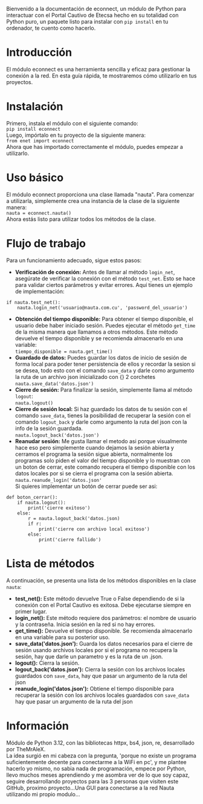 Bienvenido a la documentación de econnect, un módulo de Python para interactuar con el Portal Cautivo de Etecsa hecho en su totalidad con Python puro, un paquete listo para instalar con `pip install` en tu ordenador, te cuento como hacerlo.

# Introducción
El módulo econnect es una herramienta sencilla y eficaz para gestionar la conexión a la red. En esta guía rápida, te mostraremos cómo utilizarlo en tus proyectos.
# Instalación
Primero, instala el módulo con el siguiente comando:<br>
`pip install econnect`<br>
Luego, impórtalo en tu proyecto de la siguiente manera:<br>
`from enet import econnect`<br>
Ahora que has importado correctamente el módulo, puedes empezar a utilizarlo.
# Uso básico
El módulo econnect proporciona una clase llamada "nauta". Para comenzar a utilizarla, simplemente crea una instancia de la clase de la siguiente manera:<br>
`nauta = econnect.nauta()`<br>
Ahora estás listo para utilizar todos los métodos de la clase.
# Flujo de trabajo
Para un funcionamiento adecuado, sigue estos pasos:<br>
- **Verificación de conexión:** Antes de llamar al método `login_net`, asegúrate de verificar la conexión con el método `test_net`. Esto se hace para validar ciertos parámetros y evitar errores. Aquí tienes un ejemplo de implementación: <br>
```
if nauta.test_net():
    nauta.login_net('usuario@nauta.com.cu', 'password_del_usuario')
```
- **Obtención del tiempo disponible:** Para obtener el tiempo disponible, el usuario debe haber iniciado sesión. Puedes ejecutar el método `get_time` de la misma manera que llamamos a otros métodos. Este método devuelve el tiempo disponible y se recomienda almacenarlo en una variable:<br>
`tiempo_disponible = nauta.get_time()`
- **Guardado de datos:** Puedes guardar los datos de inicio de sesión de forma local para poder tener persistencia de ellos y recordar la sesion si se desea, todo esto con el comando `save_data` y darle como argumento la ruta de un archivo json inicializado con {} 2 corchetes<br>`nauta.save_data('datos.json')`
- **Cierre de sesión:** Para finalizar la sesión, simplemente llama al método `logout`:<br>
`nauta.logout()`
- **Cierre de sesión local:** Si haz guardado los datos de tu sesión con el comando `save_data`, tienes la posibilidad de recuperar la sesión con el comando `logout_back` y darle como argumento la ruta del json con la info de la sesión guardada.<br>`nauta.logout_back('datos.json')`
- **Reanudar sesión:** Me gusta llamar el metodo asi porque visualmente hace eso pero simplemente cuando dejamos la sesión abierta y cerramos el programa la sesión sigue abierta, normalmente los programas solo piden el valor del tiempo disponible y lo muestran con un boton de cerrar, este comando recupera el tiempo disponible con los datos locales por si se cierra el programa con la sesión abierta.<br>`nauta.reanude_login('datos.json'`<br>Si quieres implementar un botón de cerrar puede ser asi:<br>
```
def boton_cerrar():
    if nauta.logout():
        print('cierre exitoso')
    else:
        r = nauta.logout_back('datos.json)
        if r:
            print('cierre con archivo local exitoso')
        else:
            print('cierre fallido')
```
# Lista de métodos
A continuación, se presenta una lista de los métodos disponibles en la clase `nauta`:
- **test_net():** Este método devuelve True o False dependiendo de si la conexión con el Portal Cautivo es exitosa. Debe ejecutarse siempre en primer lugar.
- **login_net():** Este método requiere dos parámetros: el nombre de usuario y la contraseña. Inicia sesión en la red si no hay errores.
- **get_time():** Devuelve el tiempo disponible. Se recomienda almacenarlo en una variable para su posterior uso.
- **save_data('datos.json'):** Guarda los datos necesarios para el cierre de sesión usando archivos locales por si el programa no recupera la sesión, hay que darle un parametro y es la ruta de un .json.
- **logout():** Cierra la sesión.
- **logout_back('datos.json'):** Cierra la sesión con los archivos locales guardados con `save_data`, hay que pasar un argumento de la ruta del json
- **reanude_login('datos.json'):** Obtiene el tiempo disponible para recuperar la sesión con los archivos locales guardados con `save_data` hay que pasar un argumento de la ruta del json

# Información
Módulo de Python 3.12, con las bibliotecas httpx, bs4, json, re, desarrollado por TheMrAleX.<br>La idea surgió en mi cabeza con la pregunta, 'porque no existe un programa suficientemente decente para conectarme a la WiFi en pc', y me plantee hacerlo yo mismo, no sabia nada de programación, empece por Python, llevo muchos meses aprendiendo y me asombra ver de lo que soy capaz, seguire desarrollando proyectos para las 3 personas que visiten este GitHub, proximo proyecto...Una GUI para conectarse a la red Nauta utilizando mi propio modulo...
